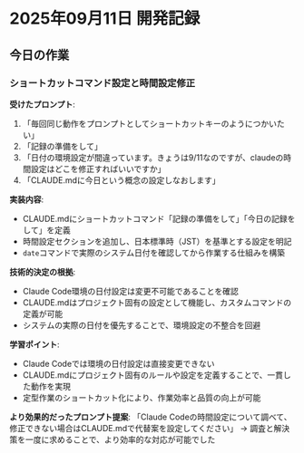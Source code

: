 # 2025年09月11日 開発記録

## 今日の作業

### ショートカットコマンド設定と時間設定修正

**受けたプロンプト**:
1. 「毎回同じ動作をプロンプトとしてショートカットキーのようにつかいたい」
2. 「記録の準備をして」
3. 「日付の環境設定が間違っています。きょうは9/11なのですが、claudeの時間設定はどこを修正すればいいですか」
4. 「CLAUDE.mdに今日という概念の設定しなおします」

**実装内容**:
- CLAUDE.mdにショートカットコマンド「記録の準備をして」「今日の記録をして」を定義
- 時間設定セクションを追加し、日本標準時（JST）を基準とする設定を明記
- `date`コマンドで実際のシステム日付を確認してから作業する仕組みを構築

**技術的決定の根拠**:
- Claude Code環境の日付設定は変更不可能であることを確認
- CLAUDE.mdはプロジェクト固有の設定として機能し、カスタムコマンドの定義が可能
- システムの実際の日付を優先することで、環境設定の不整合を回避

**学習ポイント**:
- Claude Codeでは環境の日付設定は直接変更できない
- CLAUDE.mdにプロジェクト固有のルールや設定を定義することで、一貫した動作を実現
- 定型作業のショートカット化により、作業効率と品質の向上が可能

**より効果的だったプロンプト提案**:
「Claude Codeの時間設定について調べて、修正できない場合はCLAUDE.mdで代替案を設定してください」
→ 調査と解決策を一度に求めることで、より効率的な対応が可能でした